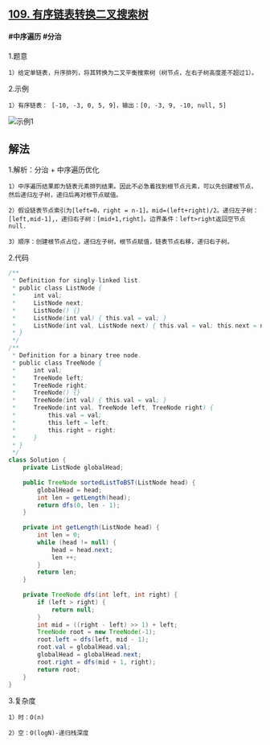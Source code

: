 ## [109. 有序链表转换二叉搜索树](https://leetcode.cn/problems/convert-sorted-list-to-binary-search-tree/)

#### #中序遍历 #分治
1.题意

    1）给定单链表，升序排列，将其转换为二叉平衡搜索树（树节点，左右子树高度差不超过1）。

2.示例

    1）有序链表： [-10, -3, 0, 5, 9]，输出：[0, -3, 9, -10, null, 5] 
![示例1](https://assets.leetcode.com/uploads/2020/08/17/linked.jpg)
## 解法
1.解析：分治 + 中序遍历优化

    1）中序遍历结果即为链表元素排列结果。因此不必急着找到根节点元素，可以先创建根节点，然后递归左子树，递归后再对根节点赋值。

    2）假设链表节点索引为[left=0，right = n-1]。mid=(left+right)/2。递归左子树：[left,mid-1],，递归右子树：[mid+1,right]。边界条件：left>right返回空节点null.

    3）顺序：创建根节点占位，递归左子树，根节点赋值，链表节点右移，递归右子树。

2.代码
```java
/**
 * Definition for singly-linked list.
 * public class ListNode {
 *     int val;
 *     ListNode next;
 *     ListNode() {}
 *     ListNode(int val) { this.val = val; }
 *     ListNode(int val, ListNode next) { this.val = val; this.next = next; }
 * }
 */
/**
 * Definition for a binary tree node.
 * public class TreeNode {
 *     int val;
 *     TreeNode left;
 *     TreeNode right;
 *     TreeNode() {}
 *     TreeNode(int val) { this.val = val; }
 *     TreeNode(int val, TreeNode left, TreeNode right) {
 *         this.val = val;
 *         this.left = left;
 *         this.right = right;
 *     }
 * }
 */
class Solution {
    private ListNode globalHead;
    
    public TreeNode sortedListToBST(ListNode head) {
        globalHead = head;
        int len = getLength(head);
        return dfs(0, len - 1);
    }
    
    private int getLength(ListNode head) {
        int len = 0;
        while (head != null) {
            head = head.next;
            len ++;
        }
        return len;
    }
    
    private TreeNode dfs(int left, int right) {
        if (left > right) {
            return null;
        }
        int mid = ((right - left) >> 1) + left;
        TreeNode root = new TreeNode(-1);
        root.left = dfs(left, mid - 1);
        root.val = globalHead.val;
        globalHead = globalHead.next;
        root.right = dfs(mid + 1, right);
        return root;
    }
}
```

3.复杂度

    1）时：O(n)

    2）空：O(logN)-递归栈深度
